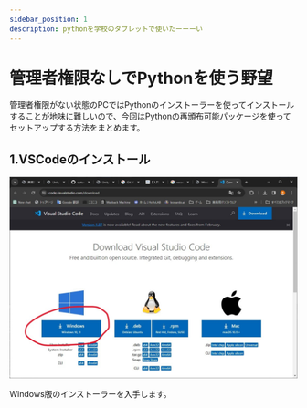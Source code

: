 ```yaml
---
sidebar_position: 1
description: pythonを学校のタブレットで使いたーーーい
---
```


# 管理者権限なしでPythonを使う野望
管理者権限がない状態のPCではPythonのインストーラーを使ってインストールすることが地味に難しいので、今回はPythonの再頒布可能パッケージを使ってセットアップする方法をまとめます。

## 1.VSCodeのインストール
![VScodeinstall](./img/24.jpg)

Windows版のインストーラーを入手します。